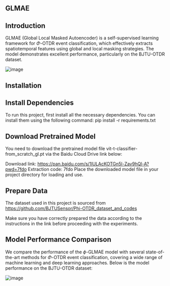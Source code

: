 ## GLMAE
## Introduction
GLMAE (Global Local Masked Autoencoder) is a self-supervised learning framework for $\Phi$-OTDR event classification, which effectively extracts spatiotemporal features using global and local masking strategies. The model demonstrates excellent performance, particularly on the BJTU-OTDR dataset.

  ![image](https://github.com/user-attachments/assets/bf34d882-dd3a-46ca-8570-5d147674e3c9)


## Installation
## Install Dependencies
To run this project, first install all the necessary dependencies. You can install them using the following command:
  pip install -r requirements.txt

## Download Pretrained Model
You need to download the pretrained model file vit-t-classifier-from_scratch_gl.pt via the Baidu Cloud Drive link below:

Download link: https://pan.baidu.com/s/1lULAcKOTGn5l-Zav9hQl-A?pwd=7fdo
Extraction code: 7fdo
Place the downloaded model file in your project directory for loading and use.

## Prepare Data
The dataset used in this project is sourced from https://github.com/BJTUSensor/Phi-OTDR_dataset_and_codes

Make sure you have correctly prepared the data according to the instructions in the link before proceeding with the experiments.

## Model Performance Comparison

We compare the performance of the $\phi$-GLMAE model with several state-of-the-art methods for $\Phi$-OTDR event classification, covering a wide range of machine learning and deep learning approaches. Below is the model performance on the BJTU-OTDR dataset:

![image](https://github.com/user-attachments/assets/8c31ac7e-2a7e-4d05-b5db-32054065b101)



